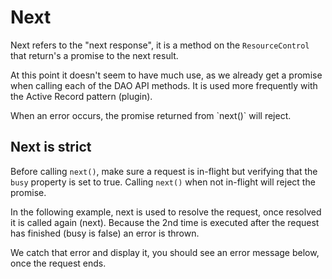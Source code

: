 <!--@tdm-example:PART-1-->
# Next
Next refers to the "next response", it is a method on the `ResourceControl` that return's a promise to the next result.

At this point it doesn't seem to have much use, as we already get a promise when calling each of the DAO API methods. It
is used more frequently with the Active Record pattern (plugin). 

<div class="info">
When an error occurs, the promise returned from `next()` will reject.
</div>
 
## Next is strict
Before calling `next()`, make sure a request is in-flight but verifying that the `busy` property is set to true. Calling
`next()` when not in-flight will reject the promise.

In the following example, next is used to resolve the request, once resolved it is called again (next).
Because the 2nd time is executed after the request has finished (busy is false) an error is thrown.

We catch that error and display it, you should see an error message below, once the request ends.
<!--@tdm-example:PART-1-->

<!--@tdm-example:PART-2-->
<br>

<!--@tdm-example:PART-2-->
